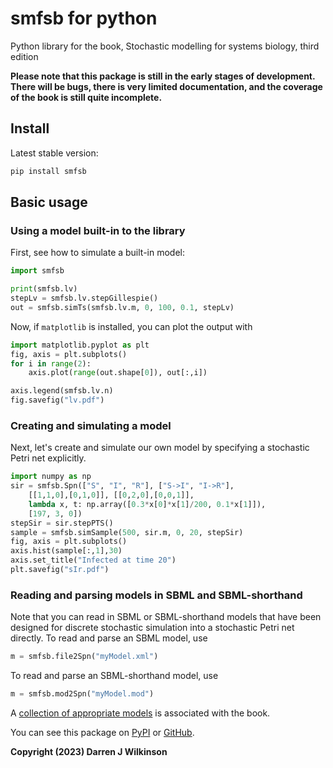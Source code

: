 # smfsb for python

Python library for the book, Stochastic modelling for systems biology, third edition

**Please note that this package is still in the early stages of development. There will be bugs, there is very limited documentation, and the coverage of the book is still quite incomplete.**

## Install

Latest stable version:

```bash
pip install smfsb
```

## Basic usage

### Using a model built-in to the library

First, see how to simulate a built-in model:
```python
import smfsb

print(smfsb.lv)
stepLv = smfsb.lv.stepGillespie()
out = smfsb.simTs(smfsb.lv.m, 0, 100, 0.1, stepLv)
```
Now, if `matplotlib` is installed, you can plot the output with
```python
import matplotlib.pyplot as plt
fig, axis = plt.subplots()
for i in range(2):
	axis.plot(range(out.shape[0]), out[:,i])

axis.legend(smfsb.lv.n)
fig.savefig("lv.pdf")
```

### Creating and simulating a model

Next, let's create and simulate our own model by specifying a stochastic Petri net explicitly.
```python
import numpy as np
sir = smfsb.Spn(["S", "I", "R"], ["S->I", "I->R"],
	[[1,1,0],[0,1,0]], [[0,2,0],[0,0,1]],
	lambda x, t: np.array([0.3*x[0]*x[1]/200, 0.1*x[1]]),
	[197, 3, 0])
stepSir = sir.stepPTS()
sample = smfsb.simSample(500, sir.m, 0, 20, stepSir)
fig, axis = plt.subplots()
axis.hist(sample[:,1],30)
axis.set_title("Infected at time 20")
plt.savefig("sIr.pdf")
```

### Reading and parsing models in SBML and SBML-shorthand

Note that you can read in SBML or SBML-shorthand models that have been designed for discrete stochastic simulation into a stochastic Petri net directly. To read and parse an SBML model, use
```python
m = smfsb.file2Spn("myModel.xml")
```
To read and parse an SBML-shorthand model, use
```python
m = smfsb.mod2Spn("myModel.mod")
```
A [collection of appropriate models](https://github.com/darrenjw/smfsb/tree/master/models) is associated with the book.



You can see this package on [PyPI](https://pypi.org/project/smfsb/) or [GitHub](https://github.com/darrenjw/python-smfsb).


**Copyright (2023) Darren J Wilkinson**


